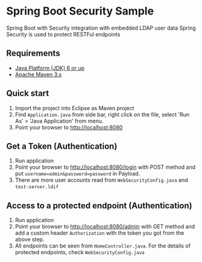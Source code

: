 Spring Boot Security Sample
===========================

Spring Boot with Security integration with embedded LDAP user data
Spring Security is used to protect RESTFul endpoints

Requirements
------------
* [Java Platform (JDK) 6 or up](http://www.oracle.com/technetwork/java/javase/downloads/index.html)
* [Apache Maven 3.x](http://maven.apache.org/)

Quick start
-----------
1. Import the project into Eclipse as Maven project
2. Find `Application.java` from side bar, right click on the file, select 'Run As' > 'Java Application' from menu.
3. Point your browser to [http://localhost:8080](http://localhost:8080)

Get a Token (Authentication)
----------------------------
1. Run application
2. Point your browser to [http://localhost:8080/login](http://localhost:8080/login) with POST method and put `username=admin&password=password` in Payload.
3. There are more user accounts read from `WebSecurityConfig.java` and `test-server.ldif`

Access to a protected endpoint (Authentication)
-----------------------------------------------
1. Run application
2. Point your browser to [http://localhost:8080/admin](http://localhost:8080/admin) with GET method and add a custom header `Authorization` with the token you got from the above step.
3. All endpoints can be seen from `HomeController.java`. For the details of protected endpoints, check `WebSecurityConfig.java`